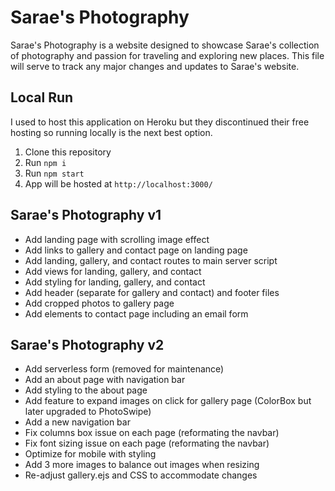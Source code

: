 # Sarae's Photography

Sarae's Photography is a website designed to showcase Sarae's collection of photography and passion for traveling and exploring new places. This file will serve to track any major changes and updates to Sarae's website.

## Local Run

I used to host this application on Heroku but they discontinued their free hosting so running locally is the next best option.

1. Clone this repository
2. Run `npm i`
3. Run `npm start`
4. App will be hosted at `http://localhost:3000/`

## Sarae's Photography v1

- Add landing page with scrolling image effect
- Add links to gallery and contact page on landing page
- Add landing, gallery, and contact routes to main server script
- Add views for landing, gallery, and contact
- Add styling for landing, gallery, and contact
- Add header (separate for gallery and contact) and footer files
- Add cropped photos to gallery page
- Add elements to contact page including an email form

## Sarae's Photography v2

- Add serverless form (removed for maintenance)
- Add an about page with navigation bar
- Add styling to the about page
- Add feature to expand images on click for gallery page (ColorBox but later upgraded to PhotoSwipe)
- Add a new navigation bar
- Fix columns box issue on each page (reformating the navbar)
- Fix font sizing issue on each page (reformating the navbar)
- Optimize for mobile with styling
- Add 3 more images to balance out images when resizing
- Re-adjust gallery.ejs and CSS to accommodate changes
